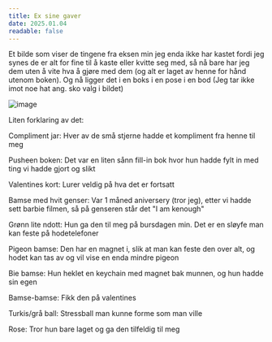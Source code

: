 ```yaml
---
title: Ex sine gaver
date: 2025.01.04
readable: false
---
```


Et bilde som viser de tingene fra eksen min jeg enda ikke har kastet fordi jeg synes de er alt for fine til å kaste eller kvitte seg med, så nå bare har jeg dem uten å vite hva å gjøre med dem (og alt er laget av henne for hånd utenom boken). Og nå ligger det i en boks i en pose i en bod
(Jeg tar ikke imot noe hat ang. sko valg i bildet)

![image](/public/otherthoughts/bildeavting.jpg)

Liten forklaring av det:

Compliment jar: Hver av de små stjerne hadde et kompliment fra henne til meg

Pusheen boken: Det var en liten sånn fill-in bok hvor hun hadde fylt in med ting vi hadde gjort og slikt

Valentines kort: Lurer veldig på hva det er fortsatt

Bamse med hvit genser: Var 1 måned aniversery (tror jeg), etter vi hadde sett barbie filmen, så på genseren står det "I am kenough"

Grønn lite ndott: Hun ga den til meg på bursdagen min. Det er en sløyfe man kan feste på hodetelefoner

Pigeon bamse: Den har en magnet i, slik at man kan feste den over alt, og hodet kan tas av og vil vise en enda mindre pigeon

Bie bamse: Hun heklet en keychain med magnet bak munnen, og hun hadde sin egen

Bamse-bamse: Fikk den på valentines

Turkis/grå ball: Stressball man kunne forme som man ville

Rose: Tror hun bare laget og ga den tilfeldig til meg

